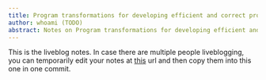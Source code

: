 ```yaml
---
title: Program transformations for developing efficient and correct programs with ease
author: whoami (TODO)
abstract: Notes on Program transformations for developing efficient and correct programs with ease
---
```


This is the liveblog notes.  In case there are multiple
people liveblogging, you can temporarily edit your notes
at [this](program-transformati/template.md) url and then copy them into this one in one
commit.
